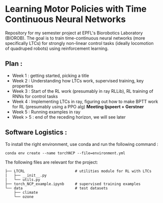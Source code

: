 # Learning Motor Policies with Time Continuous Neural Networks

Repository for my semester project at EPFL's Biorobotics Laboratory (BIOROB). The goal is to train time-continuous neural networks (more specifically LTCs) for strongly non-linear control tasks (ideally locomotion of quadruped robots) using reinforcement learning.

## Plan :
- Week 1 : getting started, picking a title
- Week 2 : Understanding how LTCs work, supervised training, key properties
- Week 3 : Start of the RL work (presumably in ray RLLib), RL training of RNNs for control tasks
- Week 4 : Implementing LTCs in ray, figuring out how to make BPTT work for RL (presumably using a PPO alg) **Meeting Ijspeert + Gerstner**
- Week 5 : Running examples in ray
- Week > 5 : end of the receding horizon, we will see later

## Software Logistics : 

To install the right environment, use conda and run the following command :

```
conda env create --name torchNCP --file=environment.yml
```

The following files are relevant for the project:

```
├── LTCRL                       # utilities module for RL with LTCs
|   ├── __init__.py
|   └── utils.py
├── torch_NCP_example.ipynb     # supervised training examples
└── data                        # test datasets
    ├── climate
    └── ozone
```

